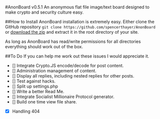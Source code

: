 #AnonBoard v0.5.1
An anonymous flat file image/text board designed to make crypto and security culture easy.

##How to Install
AnonBoard installation is extremely easy. Either clone the GitHub repository
`git clone https://github.com/spencerthayer/AnonBoard` or [download the zip](https://github.com/spencerthayer/AnonBoard/archive/master.zip) and extract it in the root directory of your site.

As long as AnonBoard has read/write permissions for all directories everything should work out of the box.

##To Do
If you can help me work out these issues I would appreciate it.

- [] Integrate Crypto.JS encode/decode for post content.
- [] Administration management of content.
- [] Display all replies, including nested replies for other posts.
- [] Test against hacks.
- [] Split up settings.php
- [] Write a better Read Me.
- [] Integrate Socialist Millionaire Protocol generator.
- [] Build one time view file share.
- [x] Handling 404
